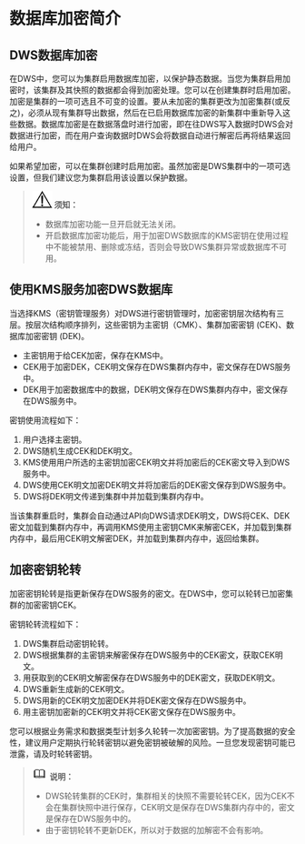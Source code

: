 # 数据库加密简介<a name="dws_01_0115"></a>

## DWS数据库加密<a name="section6440145262618"></a>

在DWS中，您可以为集群启用数据库加密，以保护静态数据。当您为集群启用加密时，该集群及其快照的数据都会得到加密处理。您可以在创建集群时启用加密。加密是集群的一项可选且不可变的设置。要从未加密的集群更改为加密集群\(或反之\)，必须从现有集群导出数据，然后在已启用数据库加密的新集群中重新导入这些数据。数据库加密是在数据落盘时进行加密，即在往DWS写入数据时DWS会对数据进行加密，而在用户查询数据时DWS会将数据自动进行解密后再将结果返回给用户。

如果希望加密，可以在集群创建时启用加密。虽然加密是DWS集群中的一项可选设置，但我们建议您为集群启用该设置以保护数据。

>![](public_sys-resources/icon-notice.gif) **须知：**   
>-   数据库加密功能一旦开启就无法关闭。  
>-   开启数据库加密功能后，用于加密DWS数据库的KMS密钥在使用过程中不能被禁用、删除或冻结，否则会导致DWS集群异常或数据库不可用。  

## 使用KMS服务加密DWS数据库<a name="section18974175462716"></a>

当选择KMS（密钥管理服务）对DWS进行密钥管理时，加密密钥层次结构有三层。按层次结构顺序排列，这些密钥为主密钥（CMK）、集群加密密钥 \(CEK\)、数据库加密密钥 \(DEK\)。

-   主密钥用于给CEK加密，保存在KMS中。
-   CEK用于加密DEK，CEK明文保存在DWS集群内存中，密文保存在DWS服务中。
-   DEK用于加密数据库中的数据，DEK明文保存在DWS集群内存中，密文保存在DWS服务中。

密钥使用流程如下：

1.  用户选择主密钥。
2.  DWS随机生成CEK和DEK明文。
3.  KMS使用用户所选的主密钥加密CEK明文并将加密后的CEK密文导入到DWS服务中。
4.  DWS使用CEK明文加密DEK明文并将加密后的DEK密文保存到DWS服务中。
5.  DWS将DEK明文传递到集群中并加载到集群内存中。

当该集群重启时，集群会自动通过API向DWS请求DEK明文，DWS将CEK、DEK密文加载到集群内存中，再调用KMS使用主密钥CMK来解密CEK，并加载到集群内存中，最后用CEK明文解密DEK，并加载到集群内存中，返回给集群。

## 加密密钥轮转<a name="section124571220182719"></a>

加密密钥轮转是指更新保存在DWS服务的密文。在DWS中，您可以轮转已加密集群的加密密钥CEK。

密钥轮转流程如下：

1.  DWS集群启动密钥轮转。
2.  DWS根据集群的主密钥来解密保存在DWS服务中的CEK密文，获取CEK明文。
3.  用获取到的CEK明文解密保存在DWS服务中的DEK密文，获取DEK明文。
4.  DWS重新生成新的CEK明文。
5.  DWS用新的CEK明文加密DEK并将DEK密文保存在DWS服务中。
6.  用主密钥加密新的CEK明文并将CEK密文保存在DWS服务中。

您可以根据业务需求和数据类型计划多久轮转一次加密密钥。为了提高数据的安全性，建议用户定期执行轮转密钥以避免密钥被破解的风险。一旦您发现密钥可能已泄露，请及时轮转密钥。

>![](public_sys-resources/icon-note.gif) **说明：**   
>-   DWS轮转集群的CEK时，集群相关的快照不需要轮转CEK，因为CEK不会在集群快照中进行保存，CEK明文是保存在DWS集群内存中的，密文是保存在DWS服务中的。  
>-   由于密钥轮转不更新DEK，所以对于数据的加解密不会有影响。  


